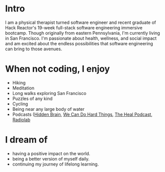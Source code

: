 
# Intro

I am a physical therapist turned software engineer and recent graduate of Hack Reactor's 19-week full-stack software engineering immersive bootcamp. Though originally from eastern Pennsylvania, I'm currently living in San Francisco. I'm passionate about health, wellness, and social impact and am excited about the endless possibilities that software engineering can bring to those avenues.


# When not coding, I enjoy

- Hiking
- Meditation
- Long walks exploring San Francisco
- Puzzles of any kind
- Cycling
- Being near any large body of water
- Podcasts ([Hidden Brain](https://www.npr.org/series/423302056/hidden-brain), [We Can Do Hard Things](http://wecandohardthingspodcast.com/), [The Heal Podcast](https://podcasts.apple.com/us/podcast/the-heal-podcast/id1562929417), [Radiolab](https://www.wnycstudios.org/shows/radiolab)


# I dream of

- having a positive impact on the world.
- being a better version of myself daily.
- continuing my journey of lifelong learning.
